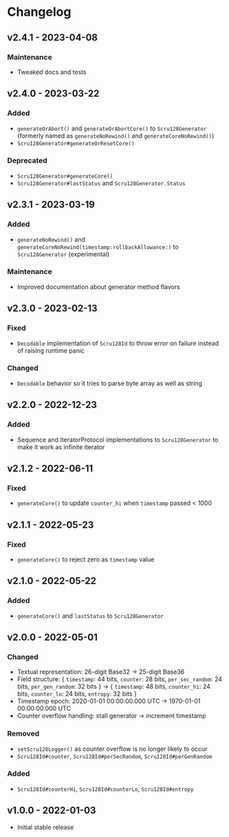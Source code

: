 # Changelog

## v2.4.1 - 2023-04-08

### Maintenance

- Tweaked docs and tests

## v2.4.0 - 2023-03-22

### Added

- `generateOrAbort()` and `generateOrAbortCore()` to `Scru128Generator`
  (formerly named as `generateNoRewind()` and `generateCoreNoRewind()`)
- `Scru128Generator#generateOrResetCore()`

### Deprecated

- `Scru128Generator#generateCore()`
- `Scru128Generator#lastStatus` and `Scru128Generator.Status`

## v2.3.1 - 2023-03-19

### Added

- `generateNoRewind()` and `generateCoreNoRewind(timestamp:rollbackAllowance:)`
  to `Scru128Generator` (experimental)

### Maintenance

- Improved documentation about generator method flavors

## v2.3.0 - 2023-02-13

### Fixed

- `Decodable` implementation of `Scru128Id` to throw error on failure instead of
  raising runtime panic

### Changed

- `Decodable` behavior so it tries to parse byte array as well as string

## v2.2.0 - 2022-12-23

### Added

- Sequence and IteratorProtocol implementations to `Scru128Generator` to make it
  work as infinite iterator

## v2.1.2 - 2022-06-11

### Fixed

- `generateCore()` to update `counter_hi` when `timestamp` passed < 1000

## v2.1.1 - 2022-05-23

### Fixed

- `generateCore()` to reject zero as `timestamp` value

## v2.1.0 - 2022-05-22

### Added

- `generateCore()` and `lastStatus` to `Scru128Generator`

## v2.0.0 - 2022-05-01

### Changed

- Textual representation: 26-digit Base32 -> 25-digit Base36
- Field structure: { `timestamp`: 44 bits, `counter`: 28 bits, `per_sec_random`:
  24 bits, `per_gen_random`: 32 bits } -> { `timestamp`: 48 bits, `counter_hi`:
  24 bits, `counter_lo`: 24 bits, `entropy`: 32 bits }
- Timestamp epoch: 2020-01-01 00:00:00.000 UTC -> 1970-01-01 00:00:00.000 UTC
- Counter overflow handling: stall generator -> increment timestamp

### Removed

- `setScru128Logger()` as counter overflow is no longer likely to occur
- `Scru128Id#counter`, `Scru128Id#perSecRandom`, `Scru128Id#perGenRandom`

### Added

- `Scru128Id#counterHi`, `Scru128Id#counterLo`, `Scru128Id#entropy`

## v1.0.0 - 2022-01-03

- Initial stable release
